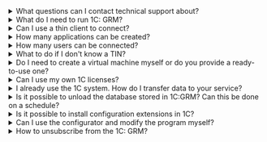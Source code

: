 <details>

<summary>What questions can I contact technical support about?</summary>

1. Installation of updates.
1. Consultations on operational issues related to the service.
1. Recovery from backups.

Other questions, including consultations on working in the program, are not covered by technical support.

</details>

<details>

<summary>What do I need to run 1C: GRM?</summary>

The launch of 1C: GRM applications is carried out with an activated account and confirmed credentials.

</details>

<details>

<summary>Can I use a thin client to connect?</summary>

Yes, to connect to 1C:GRM, you can use a thin client installed on a local computer.

</details>

<details>

<summary>How many applications can be created?</summary>

VK Cloud does not limit the number of created 1C: GRM applications.

</details>

<details>

<summary>How many users can be connected?</summary>

The file use of the 1C application limits remote access to 5 users, client-server: from 6 to 50.

</details>

<details>

<summary>What to do if I don't know a TIN?</summary>

The application user can be a representative of an existing organization. To find out the TIN of the organization, contact its chief accountant or CEO.

</details>

<details>

<summary>Do I need to create a virtual machine myself or do you provide a ready-to-use one?</summary>

The entire infrastructure is deployed automatically. VK Cloud provides an HTTP link to a ready-to-use 1C database. You can access it via a browser or 1C thin client. Access at the infrastructure and operating system level is not provided.

</details>

<details>

<summary>Can I use my own 1C licenses?</summary>

No, this option is not provided in the 1C:GRM service.

</details>

<details>

<summary>I already use the 1C system. How do I transfer data to your service?</summary>

1. In your 1C system, use the "Unload data from the service" function.
1. Send an email to [support.1c.grm@mcs.mail.ru](mailto:support.1c.grm@mcs.mail.ru). Our specialists will help you migrate for free.

</details>

<details>

<summary>Is it possible to unload the database stored in 1C:GRM? Can this be done on a schedule?</summary>

Yes, by default the backup database is created daily. To obtain such a copy or change the backup schedule, send an email to [support.1c.grm@mcs.mail.ru](mailto:support.1c.grm@mcs.mail.ru).

</details>

<details>

<summary>Is it possible to install configuration extensions in 1C?</summary>

Yes, it is possible.

</details>

<details>

<summary>Can I use the configurator and modify the program myself?</summary>

This option is not provided.

</details>

<details>

<summary>How to unsubscribe from the 1C: GRM?</summary>

To disable your subscription to 1C: GRM, send an email to [support.1c.grm@mcs.mail.ru](mailto:support.1c.grm@mcs.mail.ru).

</details>
